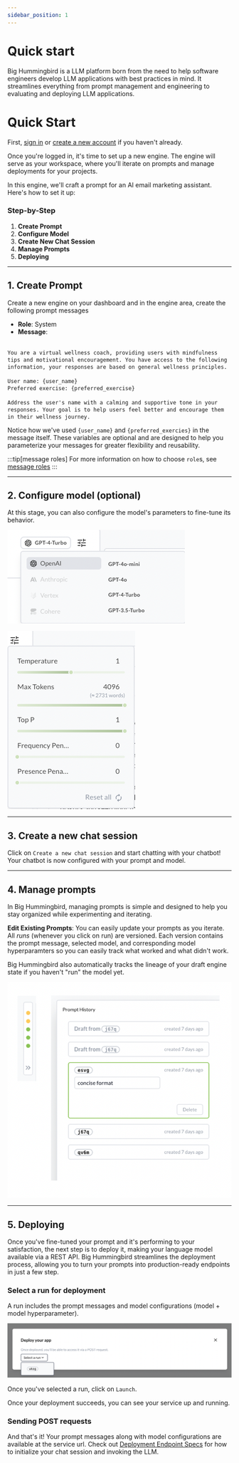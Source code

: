 ```yaml
---
sidebar_position: 1
---
```

# Quick start
Big Hummingbird is a LLM platform born from the need to help software engineers develop LLM applications with best practices in mind. It streamlines everything from prompt management and engineering to evaluating and deploying LLM applications.

# Quick Start
First, [sign in](https://www.bighummingbird.com/signin) or [create a new account](https://www.bighummingbird.com/signin) if you haven't already. 

Once you're logged in, it's time to set up a new engine. The engine will serve as your workspace, where you'll iterate on prompts and manage deployments for your projects.

In this engine, we'll craft a prompt for an AI email marketing assistant. Here's how to set it up:
### Step-by-Step
1. **Create Prompt**
2. **Configure Model**
3. **Create New Chat Session**
4. **Manage Prompts**
5. **Deploying**

--- 

## 1. Create Prompt
Create a new engine on your dashboard and in the engine area, create the following prompt messages

- **Role**: System
- **Message**:
```text

You are a virtual wellness coach, providing users with mindfulness tips and motivational encouragement. You have access to the following information, your responses are based on general wellness principles.

User name: {user_name}
Preferred exercise: {preferred_exercise}

Address the user's name with a calming and supportive tone in your responses. Your goal is to help users feel better and encourage them in their wellness journey. 

```

Notice how we've used `{user_name}` and `{preferred_exercies}` in the message itself. These variables are optional and are designed to help you parameterize your messages for greater flexibility and reusability. 

:::tip[message roles]
For more information on how to choose `role`s, see [message roles](../engine/intro.md#prompt-section)
:::

--- 


## 2. Configure model (optional)

At this stage, you can also configure the model's parameters to fine-tune its behavior.

![model choice](../../static/img/selectmodel.png)

![model hyperparameters](../../static/img/hyperparameters.png)

--- 

## 3. Create a new chat session

Click on `Create a new chat session` and start chatting with your chatbot! Your chatbot is now configured with your prompt and model.

--- 

## 4. Manage prompts
In Big Hummingbird, managing prompts is simple and designed to help you stay organized while experimenting and iterating. 

**Edit Existing Prompts**: You can easily update your prompts as you iterate. All *runs* (whenever you click on run) are versioned. Each version contains the prompt message, selected model, and corresponding model hyperparamters so you can easily track what worked and what didn't work. 

Big Hummingbird also automatically tracks the lineage of your draft engine state if you haven't "run" the model yet. 

![version](../../static/img/versionSection.png)

---

## 5. Deploying
Once you've fine-tuned your prompt and it's performing to your satisfaction, the next step is to deploy it, making your language model available via a REST API. Big Hummingbird streamlines the deployment process, allowing you to turn your prompts into production-ready endpoints in just a few step. 

### Select a run for deployment
A run includes the prompt messages and model configurations (model + model hyperparameter).

![deployment select run](../../static/img/deployment_select_run.png)

Once you've selected a run, click on `Launch`.

Once your deployment succeeds, you can see your service up and running.

### Sending POST requests

And that's it! Your prompt messages along with model configurations are available at the service url. Check out [Deployment Endpoint Specs](../deployment/endpoint_specs.md) for how to initialize your chat session and invoking the LLM.


